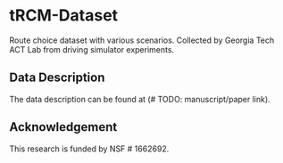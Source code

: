 # tRCM-Dataset
Route choice dataset with various scenarios. Collected by Georgia Tech ACT Lab from driving simulator experiments. 

## Data Description
The data description can be found at (\# TODO: manuscript/paper link). 


## Acknowledgement
This research is funded by NSF \# 1662692.